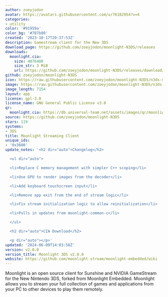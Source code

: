 ```yaml
---
author: zoeyjodon
avatar: https://avatars.githubusercontent.com/u/76182954?v=4
categories:
- utility
color: '#91959a'
color_bg: '#787b80'
created: '2023-10-17T20:37:53Z'
description: Gamestream client for the New 3DS
download_page: https://github.com/zoeyjodon/moonlight-N3DS/releases
downloads:
  moonlight.cia:
    size: 4076480
    size_str: 3 MiB
    url: https://github.com/zoeyjodon/moonlight-N3DS/releases/download/v2.0.0/moonlight.cia
github: zoeyjodon/moonlight-N3DS
icon: https://raw.githubusercontent.com/zoeyjodon/moonlight-N3DS/n3ds-main/3ds/res/ic_moonlight.png
image: https://raw.githubusercontent.com/zoeyjodon/moonlight-N3DS/n3ds-main/3ds/res/banner.png
image_length: 7154
layout: app
license: gpl-3.0
license_name: GNU General Public License v3.0
qr:
  moonlight.cia: https://db.universal-team.net/assets/images/qr/moonlight-cia.png
source: https://github.com/zoeyjodon/moonlight-N3DS
stars: 119
systems:
- 3DS
title: Moonlight Streaming Client
unique_ids:
- '0x3600'
update_notes: '<h2 dir="auto">Changelog</h2>

  <ul dir="auto">

  <li>Replace C memory management with simpler C++ scoping</li>

  <li>Use GPU to render images from the decoder</li>

  <li>Add keyboard touchscreen input</li>

  <li>Remove app exit from the end of stream logic</li>

  <li>Fix stream initialization logic to allow reinitialization</li>

  <li>Pulls in updates from moonlight-common-c</li>

  </ul>

  <h2 dir="auto">CIA Download</h2>

  <p dir="auto"></p>'
updated: '2024-06-09T14:03:58Z'
version: v2.0.0
version_title: Moonlight 3DS v2.0.0
website: https://github.com/moonlight-stream/moonlight-embedded/wiki
---
```

Moonlight is an open source client for Sunshine and NVIDIA GameStream for the New Nintendo 3DS, forked from Moonlight Embedded. Moonlight allows you to stream your full collection of games and applications from your PC to other devices to play them remotely.
